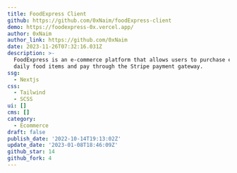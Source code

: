 ```yaml
---
title: FoodExpress Client
github: https://github.com/0xNaim/foodExpress-client
demo: https://foodexpress-0x.vercel.app/
author: 0xNaim
author_link: https://github.com/0xNaim
date: 2023-11-26T07:32:16.031Z
description: >-
  FoodExpress is an e-commerce platform that allows users to purchase essential
  daily food items and pay through the Stripe payment gateway.
ssg:
  - Nextjs
css:
  - Tailwind
  - SCSS
ui: []
cms: []
category:
  - Ecommerce
draft: false
publish_date: '2022-10-14T19:13:02Z'
update_date: '2023-01-08T18:46:09Z'
github_star: 14
github_fork: 4
---
```

